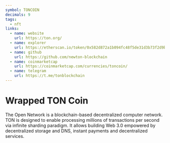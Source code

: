 ```yaml
---
symbol: TONCOIN
decimals: 9
tags:
  - nft
links:
  - name: website
    url: https://ton.org/
  - name: explorer
    url: https://etherscan.io/token/0x582d872a1b094fc48f5de31d3b73f2d9be47def1
  - name: github
    url: https://github.com/newton-blockchain
  - name: coinmarketcap
    url: https://coinmarketcap.com/currencies/toncoin/
  - name: telegram
    url: https://t.me/tonblockchain
---
```


# Wrapped TON Coin

The Open Network is a blockchain-based decentralized computer network. TON is designed to enable processing millions of transactions per second via infinite sharding paradigm. It allows building Web 3.0 empowered by decentralized storage and DNS, instant payments and decentralized services.

